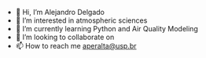 - 👋 Hi, I’m Alejandro Delgado
- 👀 I’m interested in atmospheric sciences
- 🌱 I’m currently learning Python and Air Quality Modeling
- 💞️ I’m looking to collaborate on 
- 📫 How to reach me aperalta@usp.br

<!---
adelgadop/adelgadop is a ✨ special ✨ repository because its `README.md` (this file) appears on your GitHub profile.
You can click the Preview link to take a look at your changes.
--->
